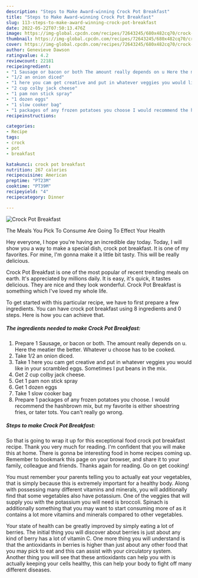 ```yaml
---
description: "Steps to Make Award-winning Crock Pot Breakfast"
title: "Steps to Make Award-winning Crock Pot Breakfast"
slug: 113-steps-to-make-award-winning-crock-pot-breakfast
date: 2022-05-22T07:50:13.476Z
image: https://img-global.cpcdn.com/recipes/72643245/680x482cq70/crock-pot-breakfast-recipe-main-photo.jpg
thumbnail: https://img-global.cpcdn.com/recipes/72643245/680x482cq70/crock-pot-breakfast-recipe-main-photo.jpg
cover: https://img-global.cpcdn.com/recipes/72643245/680x482cq70/crock-pot-breakfast-recipe-main-photo.jpg
author: Genevieve Dawson
ratingvalue: 4.2
reviewcount: 22181
recipeingredient:
- "1 Sausage or bacon or both The amount really depends on u Here the meatier the better Whatever u choose has to be cooked"
- "1/2 an onion diced"
- "1 here you cam get creative and put in whatever veggies you would like in your scrambled eggs Sometimes I put beans in the mix"
- "2 cup colby jack cheese"
- "1 pam non stick spray"
- "1 dozen eggs"
- "1 slow cooker bag"
- "1 packages of any frozen potatoes you choose I would recommend the hashbrown mix but my favorite is either shoestring fries or tater tots You cant really go wrong"
recipeinstructions:

categories:
- Recipe
tags:
- crock
- pot
- breakfast

katakunci: crock pot breakfast 
nutrition: 267 calories
recipecuisine: American
preptime: "PT23M"
cooktime: "PT39M"
recipeyield: "4"
recipecategory: Dinner

---
```



![Crock Pot Breakfast](https://img-global.cpcdn.com/recipes/72643245/680x482cq70/crock-pot-breakfast-recipe-main-photo.jpg)

The Meals You Pick To Consume Are Going To Effect Your Health

Hey everyone, I hope you're having an incredible day today. Today, I will show you a way to make a special dish, crock pot breakfast. It is one of my favorites. For mine, I'm gonna make it a little bit tasty. This will be really delicious.



Crock Pot Breakfast is one of the most popular of recent trending meals on earth. It's appreciated by millions daily. It is easy, it's quick, it tastes delicious. They are nice and they look wonderful. Crock Pot Breakfast is something which I've loved my whole life.


To get started with this particular recipe, we have to first prepare a few ingredients. You can have crock pot breakfast using 8 ingredients and 0 steps. Here is how you can achieve that.

<!--inarticleads1-->

##### The ingredients needed to make Crock Pot Breakfast:

1. Prepare 1 Sausage, or bacon or both. The amount really depends on u. Here the meatier the better. Whatever u choose has to be cooked.
1. Take 1/2 an onion diced.
1. Take 1 here you cam get creative and put in whatever veggies you would like in your scrambled eggs. Sometimes I put beans in the mix.
1. Get 2 cup colby jack cheese.
1. Get 1 pam non stick spray
1. Get 1 dozen eggs
1. Take 1 slow cooker bag
1. Prepare 1 packages of any frozen potatoes you choose. I would recommend the hashbrown mix, but my favorite is either shoestring fries, or tater tots. You can&#39;t really go wrong.




<!--inarticleads2-->

##### Steps to make Crock Pot Breakfast:





So that is going to wrap it up for this exceptional food crock pot breakfast recipe. Thank you very much for reading. I'm confident that you will make this at home. There is gonna be interesting food in home recipes coming up. Remember to bookmark this page on your browser, and share it to your family, colleague and friends. Thanks again for reading. Go on get cooking!

You must remember your parents telling you to actually eat your vegetables, that is simply because this is extremely important for a healthy body. Along with possessing many different vitamins and minerals, you will additionally find that some vegetables also have potassium. One of the veggies that will supply you with the potassium you will need is broccoli. Spinach is additionally something that you may want to start consuming more of as it contains a lot more vitamins and minerals compared to other vegetables.

Your state of health can be greatly improved by simply eating a lot of berries. The initial thing you will discover about berries is just about any kind of berry has a lot of vitamin C. One more thing you will understand is that the antioxidants in berries is higher than just about any other food that you may pick to eat and this can assist with your circulatory system. Another thing you will see that these antioxidants can help you with is actually keeping your cells healthy, this can help your body to fight off many different diseases.
